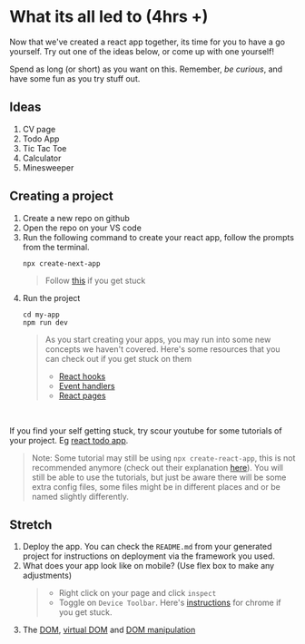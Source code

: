 # What its all led to (4hrs +)

Now that we've created a react app together, its time for you to have a go yourself. Try out one of the ideas below, or come up with one yourself!

Spend as long (or short) as you want on this. Remember, _be curious_, and have some fun as you try stuff out.

## Ideas

1. CV page
2. Todo App
3. Tic Tac Toe
4. Calculator
5. Minesweeper

## Creating a project

1. Create a new repo on github
2. Open the repo on your VS code
3. Run the following command to create your react app, follow the prompts from the terminal.
   ```
   npx create-next-app
   ```
   > Follow [this](https://react.dev/learn/start-a-new-react-project) if you get stuck
4. Run the project
   ```
   cd my-app
   npm run dev
   ```
   > As you start creating your apps, you may run into some new concepts we haven't covered. Here's some resources that you can check out if you get stuck on them
   >
   > - [React hooks](https://www.youtube.com/watch?v=TNhaISOUy6Q)
   > - [Event handlers](https://www.youtube.com/watch?v=Znqv84xi8Vs)
   > - [React pages](https://www.youtube.com/watch?v=xMNhDf5-hvk)

<br />

If you find your self getting stuck, try scour youtube for some tutorials of your project. Eg [react todo app](https://www.youtube.com/watch?v=LoYbN6qoQHA).

> Note: Some tutorial may still be using `npx create-react-app`, this is not recommended anymore (check out their explanation [here](https://react.dev/learn/start-a-new-react-project#can-i-use-react-without-a-framework)). You will still be able to use the tutorials, but just be aware there will be some extra config files, some files might be in different places and or be named slightly differently.

## Stretch

1. Deploy the app. You can check the `README.md` from your generated project for instructions on deployment via the framework you used.
2. What does your app look like on mobile? (Use flex box to make any adjustments)
   > - Right click on your page and click `inspect`
   > - Toggle on `Device Toolbar`. Here's [instructions](https://developer.chrome.com/docs/devtools/device-mode/) for chrome if you get stuck.
3. The [DOM](https://www.youtube.com/watch?v=KShnPYN-voI), [virtual DOM](https://www.youtube.com/watch?v=dxz9HZ40h4I&t=56s) and [DOM manipulation](https://www.youtube.com/watch?v=y17RuWkWdn8&t=468s)
